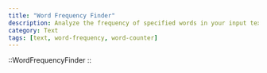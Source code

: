```yaml
---
title: "Word Frequency Finder"
description: Analyze the frequency of specified words in your input text.
category: Text
tags: [text, word-frequency, word-counter]
---
```


::WordFrequencyFinder
::
